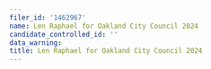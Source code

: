 ```yaml
---
filer_id: '1462967'
name: Len Raphael for Oakland City Council 2024
candidate_controlled_id: ''
data_warning:
title: Len Raphael for Oakland City Council 2024
---
```

